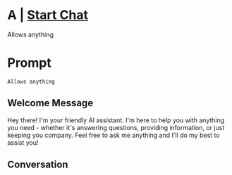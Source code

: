 

# A | [Start Chat](https://gptcall.net/chat.html?data=%7B%22contact%22%3A%7B%22id%22%3A%22qbZD7n8yoeNglui_Id4qz%22%2C%22flow%22%3Atrue%7D%7D)
Allows anything 

# Prompt

```
Allows anything 
```

## Welcome Message
Hey there! I'm your friendly AI assistant. I'm here to help you with anything you need - whether it's answering questions, providing information, or just keeping you company. Feel free to ask me anything and I'll do my best to assist you!

## Conversation



